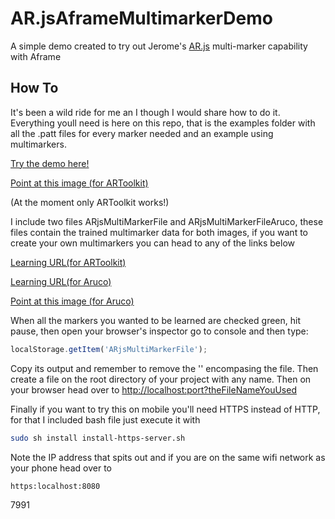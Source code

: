 # AR.jsAframeMultimarkerDemo
A simple demo created to try out Jerome's [ AR.js](https://github.com/jeromeetienne/AR.js) multi-marker capability with Aframe
## How To 
It's been a wild ride for me an I though I would share how to do it. Everything youll need is here on this repo,  that is the examples folder with all the .patt files for every marker needed and an example using multimarkers.

[Try the demo here!](https://agusalex.github.io/AR.jsAframeMultimarkerDemo?ARjsMultiMarkerFile)

[Point at this image (for ARToolkit)](https://agusalex.github.io/AR.jsAframeMultimarkerDemo/demoARtoolkit.png)

(At the moment only ARToolkit works!)

I include two files ARjsMultiMarkerFile and ARjsMultiMarkerFileAruco, these files contain the trained multimarker data for both images, if you want to create your own multimarkers you can head to any of the links below 

[Learning URL(for ARToolkit)](https://jeromeetienne.github.io/AR.js/three.js/examples/multi-markers/examples/learner.html?%7B%22backURL%22%3A%22https%3A%2F%2Fjeromeetienne.github.io%2FAR.js%2Fthree.js%2Fexamples%2Fmulti-markers%2Fexamples%2Fplayer.html%23%257B%2522trackingBackend%2522%253A%2522artoolkit%2522%257D%22%2C%22trackingBackend%22%3A%22artoolkit%22%2C%22markersControlsParameters%22%3A%5B%7B%22type%22%3A%22pattern%22%2C%22patternUrl%22%3A%22https%3A%2F%2Fjeromeetienne.github.io%2FAR.js%2Fthree.js%2Fexamples%2Fmarker-training%2Fexamples%2Fpattern-files%2Fpattern-letterA.patt%22%7D%2C%7B%22type%22%3A%22pattern%22%2C%22patternUrl%22%3A%22https%3A%2F%2Fjeromeetienne.github.io%2FAR.js%2Fthree.js%2Fexamples%2Fmarker-training%2Fexamples%2Fpattern-files%2Fpattern-letterB.patt%22%7D%2C%7B%22type%22%3A%22pattern%22%2C%22patternUrl%22%3A%22https%3A%2F%2Fjeromeetienne.github.io%2FAR.js%2Fthree.js%2Fexamples%2Fmarker-training%2Fexamples%2Fpattern-files%2Fpattern-letterC.patt%22%7D%2C%7B%22type%22%3A%22pattern%22%2C%22patternUrl%22%3A%22https%3A%2F%2Fjeromeetienne.github.io%2FAR.js%2Fthree.js%2Fexamples%2Fmarker-training%2Fexamples%2Fpattern-files%2Fpattern-letterD.patt%22%7D%2C%7B%22type%22%3A%22pattern%22%2C%22patternUrl%22%3A%22https%3A%2F%2Fjeromeetienne.github.io%2FAR.js%2Fthree.js%2Fexamples%2Fmarker-training%2Fexamples%2Fpattern-files%2Fpattern-letterG.patt%22%7D%2C%7B%22type%22%3A%22pattern%22%2C%22patternUrl%22%3A%22https%3A%2F%2Fjeromeetienne.github.io%2FAR.js%2Fthree.js%2Fexamples%2Fmarker-training%2Fexamples%2Fpattern-files%2Fpattern-letterF.patt%22%7D%5D%7D)

[Learning URL(for Aruco)](https://jeromeetienne.github.io/AR.js/three.js/examples/multi-markers/examples/learner.html?%7B%22backURL%22%3A%22https%3A%2F%2Fjeromeetienne.github.io%2FAR.js%2Fthree.js%2Fexamples%2Fmulti-markers%2Fexamples%2Fplayer.html%23%257B%2522trackingBackend%2522%253A%2522aruco%2522%257D%22%2C%22trackingBackend%22%3A%22aruco%22%2C%22markersControlsParameters%22%3A%5B%7B%22type%22%3A%22barcode%22%2C%22barcodeValue%22%3A1001%7D%2C%7B%22type%22%3A%22barcode%22%2C%22barcodeValue%22%3A1002%7D%2C%7B%22type%22%3A%22barcode%22%2C%22barcodeValue%22%3A1003%7D%2C%7B%22type%22%3A%22barcode%22%2C%22barcodeValue%22%3A1004%7D%2C%7B%22type%22%3A%22barcode%22%2C%22barcodeValue%22%3A1005%7D%5D%7D)

[Point at this image (for Aruco)](https://agusalex.github.io/AR.jsAframeMultimarkerDemo/demoAruco.png)

When all the markers you wanted to be learned are checked green, hit pause, then open your browser's inspector go to console and then type:
```js
localStorage.getItem('ARjsMultiMarkerFile');
```



Copy its output and remember to remove the '' encompasing the file. Then create a file on the root directory of your project with any name. Then on your browser head over to [http://localhost:port?theFileNameYouUsed](http://localhost:5500/?ARjsMultiMarkerFile)

Finally if you want to try this on mobile you'll need HTTPS instead of HTTP, for that I included bash file just execute it with 
```sh
sudo sh install install-https-server.sh
```

Note the IP address that spits out and if you are on the same wifi network as your phone head over to
```sh
https:localhost:8080
```

7991


    
